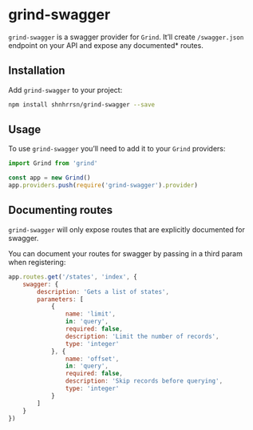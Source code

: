 # grind-swagger

`grind-swagger` is a swagger provider for `Grind`.  It’ll create `/swagger.json` endpoint on your API and expose any documented* routes.

## Installation

Add `grind-swagger` to your project:

```bash
npm install shnhrrsn/grind-swagger --save
```

## Usage

To use `grind-swagger` you’ll need to add it to your `Grind` providers:

```js
import Grind from 'grind'

const app = new Grind()
app.providers.push(require('grind-swagger').provider)
```

## Documenting routes

`grind-swagger` will only expose routes that are explicitly documented for swagger.

You can document your routes for swagger by passing in a third param when registering:

```js
app.routes.get('/states', 'index', {
	swagger: {
		description: 'Gets a list of states',
		parameters: [
			{
				name: 'limit',
				in: 'query',
				required: false,
				description: 'Limit the number of records',
				type: 'integer'
			}, {
				name: 'offset',
				in: 'query',
				required: false,
				description: 'Skip records before querying',
				type: 'integer'
			}
		]
	}
})
```

